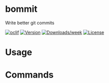 bommit
======

Write better git commits

[![oclif](https://img.shields.io/badge/cli-oclif-brightgreen.svg)](https://oclif.io)
[![Version](https://img.shields.io/npm/v/bommit.svg)](https://npmjs.org/package/bommit)
[![Downloads/week](https://img.shields.io/npm/dw/bommit.svg)](https://npmjs.org/package/bommit)
[![License](https://img.shields.io/npm/l/bommit.svg)](https://github.com/Ray725/bommit/blob/master/LICENSE)

<!-- toc -->
# Usage
<!-- usage -->
# Commands
<!-- commands -->

